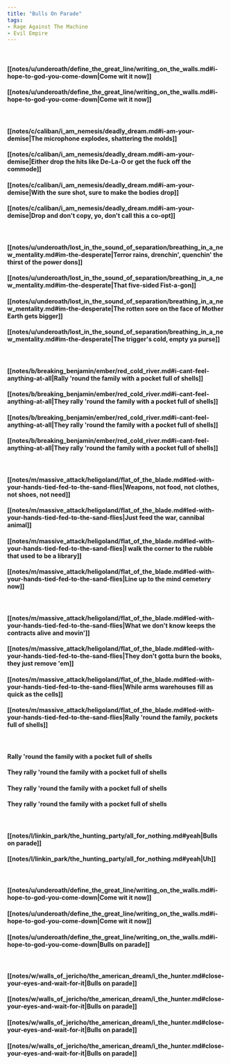 ```yaml
---
title: "Bulls On Parade"
tags:
- Rage Against The Machine
- Evil Empire
---
```

&nbsp;
#### [[notes/u/underoath/define_the_great_line/writing_on_the_walls.md#i-hope-to-god-you-come-down|Come wit it now]]
#### [[notes/u/underoath/define_the_great_line/writing_on_the_walls.md#i-hope-to-god-you-come-down|Come wit it now]]
&nbsp;
#### [[notes/c/caliban/i_am_nemesis/deadly_dream.md#i-am-your-demise|The microphone explodes, shattering the molds]]
#### [[notes/c/caliban/i_am_nemesis/deadly_dream.md#i-am-your-demise|Either drop the hits like De-La-O or get the fuck off the commode]]
#### [[notes/c/caliban/i_am_nemesis/deadly_dream.md#i-am-your-demise|With the sure shot, sure to make the bodies drop]]
#### [[notes/c/caliban/i_am_nemesis/deadly_dream.md#i-am-your-demise|Drop and don't copy, yo, don't call this a co-opt]]
&nbsp;
#### [[notes/u/underoath/lost_in_the_sound_of_separation/breathing_in_a_new_mentality.md#im-the-desperate|Terror rains, drenchin', quenchin' the thirst of the power dons]]
#### [[notes/u/underoath/lost_in_the_sound_of_separation/breathing_in_a_new_mentality.md#im-the-desperate|That five-sided Fist-a-gon]]
#### [[notes/u/underoath/lost_in_the_sound_of_separation/breathing_in_a_new_mentality.md#im-the-desperate|The rotten sore on the face of Mother Earth gets bigger]]
#### [[notes/u/underoath/lost_in_the_sound_of_separation/breathing_in_a_new_mentality.md#im-the-desperate|The trigger's cold, empty ya purse]]
&nbsp;
#### [[notes/b/breaking_benjamin/ember/red_cold_river.md#i-cant-feel-anything-at-all|Rally 'round the family with a pocket full of shells]]
#### [[notes/b/breaking_benjamin/ember/red_cold_river.md#i-cant-feel-anything-at-all|They rally 'round the family with a pocket full of shells]]
#### [[notes/b/breaking_benjamin/ember/red_cold_river.md#i-cant-feel-anything-at-all|They rally 'round the family with a pocket full of shells]]
#### [[notes/b/breaking_benjamin/ember/red_cold_river.md#i-cant-feel-anything-at-all|They rally 'round the family with a pocket full of shells]]
&nbsp;
#### [[notes/m/massive_attack/heligoland/flat_of_the_blade.md#led-with-your-hands-tied-fed-to-the-sand-flies|Weapons, not food, not clothes, not shoes, not need]]
#### [[notes/m/massive_attack/heligoland/flat_of_the_blade.md#led-with-your-hands-tied-fed-to-the-sand-flies|Just feed the war, cannibal animal]]
#### [[notes/m/massive_attack/heligoland/flat_of_the_blade.md#led-with-your-hands-tied-fed-to-the-sand-flies|I walk the corner to the rubble that used to be a library]]
#### [[notes/m/massive_attack/heligoland/flat_of_the_blade.md#led-with-your-hands-tied-fed-to-the-sand-flies|Line up to the mind cemetery now]]
&nbsp;
#### [[notes/m/massive_attack/heligoland/flat_of_the_blade.md#led-with-your-hands-tied-fed-to-the-sand-flies|What we don't know keeps the contracts alive and movin']]
#### [[notes/m/massive_attack/heligoland/flat_of_the_blade.md#led-with-your-hands-tied-fed-to-the-sand-flies|They don't gotta burn the books, they just remove 'em]]
#### [[notes/m/massive_attack/heligoland/flat_of_the_blade.md#led-with-your-hands-tied-fed-to-the-sand-flies|While arms warehouses fill as quick as the cells]]
#### [[notes/m/massive_attack/heligoland/flat_of_the_blade.md#led-with-your-hands-tied-fed-to-the-sand-flies|Rally 'round the family, pockets full of shells]]
&nbsp;
#### Rally 'round the family with a pocket full of shells
#### They rally 'round the family with a pocket full of shells
#### They rally 'round the family with a pocket full of shells
#### They rally 'round the family with a pocket full of shells
&nbsp;
#### [[notes/l/linkin_park/the_hunting_party/all_for_nothing.md#yeah|Bulls on parade]]
#### [[notes/l/linkin_park/the_hunting_party/all_for_nothing.md#yeah|Uh]]
&nbsp;
#### [[notes/u/underoath/define_the_great_line/writing_on_the_walls.md#i-hope-to-god-you-come-down|Come wit it now]]
#### [[notes/u/underoath/define_the_great_line/writing_on_the_walls.md#i-hope-to-god-you-come-down|Come wit it now]]
#### [[notes/u/underoath/define_the_great_line/writing_on_the_walls.md#i-hope-to-god-you-come-down|Bulls on parade]]
&nbsp;
#### [[notes/w/walls_of_jericho/the_american_dream/i_the_hunter.md#close-your-eyes-and-wait-for-it|Bulls on parade]]
#### [[notes/w/walls_of_jericho/the_american_dream/i_the_hunter.md#close-your-eyes-and-wait-for-it|Bulls on parade]]
#### [[notes/w/walls_of_jericho/the_american_dream/i_the_hunter.md#close-your-eyes-and-wait-for-it|Bulls on parade]]
#### [[notes/w/walls_of_jericho/the_american_dream/i_the_hunter.md#close-your-eyes-and-wait-for-it|Bulls on parade]]
